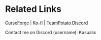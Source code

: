 # Related Links
[CurseForge](https://legacy.curseforge.com/members/potato_____boy/projects) | [Ko-fi](https://ko-fi.com/kasualix) | [TeamPotato Discord](https://discord.gg/g8q3UHTpCP)

Contact me on Discord (username): Kasualix
